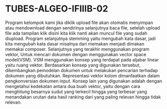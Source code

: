 # TUBES-ALGEO-IFIIIB-02
Program kelompok kami jika diklik upload file akan otomatis menyimpan atau mendownload dengan sendirinya selanjutnya baca file, setelah upload file ada tampilan klik disini kita klik nanti akan muncul file yang sudah diupload. Program selanjutnya stemming yaitu mengubah kata dasar, jadi kita mengubah kata dasar misalnya dari memakan menjadi dimakan memakai composer. Selanjutnya yang terakhir menggunakan program vektor, Untuk mencari dokumen dengan menggunakan vector space model(VSM). VSM menggunakan konsep yang terdapat pada aljabar linear yaitu ruang vektor. Berdasarkan konsep yang digunakan tersebut, dikembangkan pemodelan dokumen untuk melakukan pencarian terhadap dokumen yang dibutuhkan. Representasi vektor kolom dimanfaatkan dalam pengkonversian dokumen input. Konsep lain yang digunakan adalah dengan mengetahui kedekatan antara dua buah vektor, yaitu dengan cara menghitung besarnya sudut yang terkecil hingga yang terbesar yang menandakan urutan data hasil ranking dari yang paling relevan hingga tidak relevan.
